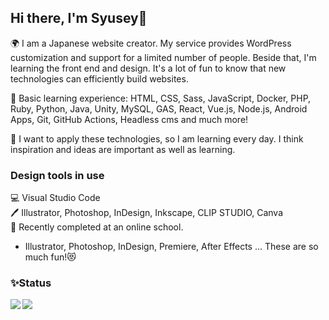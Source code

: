 ## Hi there, I'm Syusey🐾

🌍 I am a Japanese website creator. My service provides WordPress customization and support for a limited number of people. Beside that, I'm learning the front end and design. It's a lot of fun to know that new technologies can efficiently build websites. 

📕 Basic learning experience: HTML, CSS, Sass, JavaScript, Docker, PHP, Ruby, Python, Java, Unity, MySQL, GAS, React, Vue.js, Node.js, Android Apps, Git, GitHub Actions, Headless cms and much more!

🌱 I want to apply these technologies, so I am learning every day. I think inspiration and ideas are important as well as learning.

### Design tools in use

💻 Visual Studio Code  
🖊 Illustrator, Photoshop, InDesign, Inkscape, CLIP STUDIO, Canva  
🏫 Recently completed at an online school.
- Illustrator, Photoshop, InDesign, Premiere, After Effects ... These are so much fun!😻

### ✨Status

<a href="https://github.com/chum9625">
  <img align="left" src="https://github-readme-stats.vercel.app/api?username=chum9625&hide=stars,contribs&count_private=true&show_icons=true&theme=gotham" />
</a>
<a href="https://github.com/chum9625">
  <img align="left" src="https://github-readme-stats.vercel.app/api/top-langs/?username=chum9625&langs_count=8&layout=compact&theme=react" />
</a>


<!--
**chum9625/chum9625** is a ✨ _special_ ✨ repository because its `README.md` (this file) appears on your GitHub profile.

Here are some ideas to get you started:

- 👯 I’m looking to collaborate on ...
- 🤔 I’m looking for help with ...
- 💬 Ask me about ...
- 📫 How to reach me: ...
- 😄 Pronouns: ...
-->
